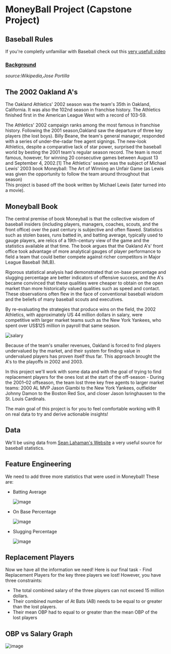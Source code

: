 <H1>MoneyBall Project (Capstone Project)</H1>
<h2>Baseball Rules</h2>
If you're completly unfamiliar with Baseball check out this
<a href="https://youtu.be/0bKkGeROiPA">very usefull video</a>
<h3><a href="http://https://youtu.be/Tzin1DgexlE">Background</a></h3>
<i>source:Wikipedia,Jose Portilla</i><br>
<h2>The 2002 Oakland A's</h2>
<p> The Oakland Athletics' 2002 season was the team's 35th in Oakland, California. It was also the 102nd season in
franchise history. The Athletics finished first in the American League West with a record of 103-59.

The Athletics' 2002 campaign ranks among the most famous in franchise history. Following the 2001 season,Oakland
saw the departure of three key players (the lost boys). Billy Beane, the team's general manager, responded with a
series of under-the-radar free agent signings. The new-look Athletics, despite a comparative lack of star power,
surprised the baseball world by besting the 2001 team's regular season record. The team is most famous, however, for
winning 20 consecutive games between August 13 and September 4, 2002.[1] The Athletics' season was the subject of
Michael Lewis' 2003 book Moneyball: The Art of Winning an Unfair Game (as Lewis was given the opportunity to follow
the team around throughout that season)<br>
This project is based off the book written by Michael Lewis (later turned into a movie).</p>
<h2>Moneyball Book</h2>
The central premise of book Moneyball is that the collective wisdom of baseball insiders (including players,
managers, coaches, scouts, and the front office) over the past century is subjective and often flawed. Statistics
such as stolen bases, runs batted in, and batting average, typically used to gauge players, are relics of a
19th-century view of the game and the statistics available at that time. The book argues that the Oakland A's' front
office took advantage of more analytical gauges of player performance to field a team that could better compete
against richer competitors in Major League Baseball (MLB).

Rigorous statistical analysis had demonstrated that on-base percentage and slugging percentage are better indicators
of offensive success, and the A's became convinced that these qualities were cheaper to obtain on the open market
than more historically valued qualities such as speed and contact. These observations often flew in the face of
conventional baseball wisdom and the beliefs of many baseball scouts and executives.

By re-evaluating the strategies that produce wins on the field, the 2002 Athletics, with approximately US 44 million
dollars in salary, were competitive with larger market teams such as the New York Yankees, who spent over US$125
million in payroll that same season.

![salary](https://github.com/OmkarNinav/MoneyBall/assets/127706918/f2b96b8b-aabf-4998-979e-ac9e42547501)


Because of the team's smaller revenues, Oakland is forced to find players undervalued by the market, and their
system for finding value in undervalued players has proven itself thus far. This approach brought the A's to the
playoffs in 2002 and 2003.

In this project we'll work with some data and with the goal of trying to find replacement players for the ones lost
at the start of the off-season - During the 2001–02 offseason, the team lost three key free agents to larger market
teams: 2000 AL MVP Jason Giambi to the New York Yankees, outfielder Johnny Damon to the Boston Red Sox, and closer
Jason Isringhausen to the St. Louis Cardinals.

The main goal of this project is for you to feel comfortable working with R on real data to try and derive
actionable insights!
    
## Data
We'll be using data from <a href="http://seanlahman.com/download-baseball-database/"> Sean Lahaman's Website</a> a very
useful source for baseball statistics.

## Feature Engineering
We need to add three more statistics that were used in Moneyball! These are:
<ul>
<li>Batting Average
  
![image](https://github.com/OmkarNinav/MoneyBall/assets/127706918/8b105715-c312-4e73-bfb5-437d42509ae4)

</li>
<li>On Base Percentage

![image](https://github.com/OmkarNinav/MoneyBall/assets/127706918/2633faae-f8f8-493f-aaea-92f8b8687d0a)
</li>
<li>Slugging Percentage
  
![image](https://github.com/OmkarNinav/MoneyBall/assets/127706918/18964658-1919-48e9-9dcf-e3b3909ffd0f)
</li>
</ul>

## Replacement Players
Now we have all the information we need! Here is our final task - Find Replacement Players for the key three players we lost! However, you have three constraints:

- The total combined salary of the three players can not exceed 15 million dollars.
- Their combined number of At Bats (AB) needs to be equal to or greater than the lost players.
- Their mean OBP had to equal to or greater than the mean OBP of the lost players

## OBP vs Salary Graph

![image](https://github.com/OmkarNinav/MoneyBall/assets/127706918/2fb1c179-d274-4cfa-a920-27e91279c66e)


